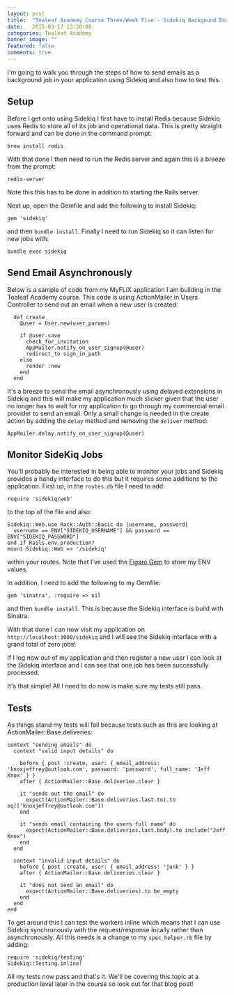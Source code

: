 ```yaml
---
layout: post
title:  "Tealeaf Academy Course Three/Week Five - Sidekiq Backgound Email Job"
date:   2015-03-17 13:20:00
categories: Tealeaf Academy
banner_image: ""
featured: false
comments: true
---
```


I'm going to walk you through the steps of how to send emails as a background job in your application using Sidekiq and also how to test this.

<!--more-->

## Setup

Before I get onto using Sidekiq I first have to install Redis because Sidekiq uses Redis to store all of its job and operational data.  This is pretty straight forward and can be done in the command prompt:

    brew install redis
    
With that done I then need to run the Redis server and again this is a breeze from the prompt:

    redis-server
    
Note this this has to be done in addition to starting the Rails server.

Next up, open the Gemfile and add the following to install Sidekiq:

    gem 'sidekiq'
    
and then ```bundle install```.  Finally I need to run Sidekiq so it can listen for new jobs with:

    bundle exec sidekiq
    
## Send Email Asynchronously

Below is a sample of code from my MyFLiX application I am building in the Tealeaf Academy course.  This code is using ActionMailer in Users Controller to send out an email when a new user is created:

      def create
        @user = User.new(user_params)

        if @user.save
          check_for_invitation
          AppMailer.notify_on_user_signup(@user)
          redirect_to sign_in_path
        else
          render :new
        end
      end 
      
It's a breeze to send the email asynchronously using delayed extensions in Sidekiq and this will make my application much slicker given that the user no longer has to wait for my application to go through my commercial email provider to send an email.  Only a small change is needed in the create action by adding the ```delay``` method and removing the ```deliver``` method:

    AppMailer.delay.notify_on_user_signup(@user)
    
## Monitor SideKiq Jobs

You'll probably be interested in being able to monitor your jobs and Sidekiq provides a handy interface to do this but it requires some additions to the application.  First up, in the ```routes.db``` file I need to add:

    require 'sidekiq/web'
    
to the top of the file and also:

    Sidekiq::Web.use Rack::Auth::Basic do |username, password|
      username == ENV["SIDEKIQ_USERNAME"] && password == ENV["SIDEKIQ_PASSWORD"]
    end if Rails.env.production?
    mount Sidekiq::Web => '/sidekiq'
    
within your routes.  Note that I've used the [Figaro Gem](https://github.com/laserlemon/figaro) to store my ENV values.

In addition, I need to add the following to my Gemfile:

    gem 'sinatra', :require => nil
    
and then ```bundle install```.  This is because the Sidekiq interface is build with Sinatra.

With that done I can now visit my application on ```http://localhost:3000/sidekiq``` and I will see the Sidekiq interface with a grand total of zero jobs!

If I log now out of my application and then register a new user I can look at the Sidekiq interface and I can see that one job has been successfully processed.

It's that simple! All I need to do now is make sure my tests still pass.

## Tests

As things stand my tests will fail because tests such as this are looking at ActionMailer::Base.deliveries:

    context "sending emails" do
      context "valid input details" do

        before { post :create, user: { email_address: 'knoxjeffrey@outlook.com', password: 'password', full_name: 'Jeff Knox' } }
        after { ActionMailer::Base.deliveries.clear }

        it "sends out the email" do
          expect(ActionMailer::Base.deliveries.last.to).to eq(['knoxjeffrey@outlook.com'])
        end

        it "sends email containing the users full name" do
          expect(ActionMailer::Base.deliveries.last.body).to include("Jeff Knox")
        end
      end

      context "invalid input details" do
        before { post :create, user: { email_address: 'junk' } }
        after { ActionMailer::Base.deliveries.clear }

        it "does not send an email" do
          expect(ActionMailer::Base.deliveries).to be_empty
        end
      end
    end
    
To get around this I can test the workers inline which means that I can use Sidekiq synchronously with the request/response locally rather than asynchronously.  All this needs is a change to my ```spec_helper.rb``` file by adding:

    require 'sidekiq/testing'
    Sidekiq::Testing.inline!
    
All my tests now pass and that's it.  We'll be covering this topic at a production level later in the course so look out for that blog post!